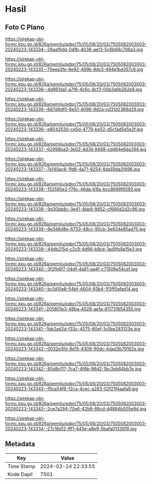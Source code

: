 # Hasil

## Foto C Plano

https://sirekap-obj-formc.kpu.go.id/826a/pemilu/pdpr/75/05/08/20/03/7505082003003-20240223-143334--26aaf6dd-04fb-4038-ae13-5c6b68c706a3.jpg

https://sirekap-obj-formc.kpu.go.id/826a/pemilu/pdpr/75/05/08/20/03/7505082003003-20240223-143335--70eea3fe-6e92-499b-8dc5-494e1bd357c6.jpg

https://sirekap-obj-formc.kpu.go.id/826a/pemilu/pdpr/75/05/08/20/03/7505082003003-20240223-143336--4d961da1-a7f6-4c6c-8cf3-00b3a6b282e9.jpg

https://sirekap-obj-formc.kpu.go.id/826a/pemilu/pdpr/75/05/08/20/03/7505082003003-20240223-143336--687d9df0-6e51-4096-9d2a-cd31d2368d29.jpg

https://sirekap-obj-formc.kpu.go.id/826a/pemilu/pdpr/75/05/08/20/03/7505082003003-20240223-143336--e8042530-ce5d-4779-be52-d5cfad5e5e2f.jpg

https://sirekap-obj-formc.kpu.go.id/826a/pemilu/pdpr/75/05/08/20/03/7505082003003-20240223-143337--62998ba3-3e02-4d7d-9488-cdd84e6da394.jpg

https://sirekap-obj-formc.kpu.go.id/826a/pemilu/pdpr/75/05/08/20/03/7505082003003-20240223-143337--7a140ac6-1fd8-4a71-9254-8da59da2f496.jpg

https://sirekap-obj-formc.kpu.go.id/826a/pemilu/pdpr/75/05/08/20/03/7505082003003-20240223-143338--152595e2-f76c-46da-b1fa-bcc8698f6593.jpg

https://sirekap-obj-formc.kpu.go.id/826a/pemilu/pdpr/75/05/08/20/03/7505082003003-20240223-143338--9d30bb8c-3e41-4bb8-9852-cf666d2d2c96.jpg

https://sirekap-obj-formc.kpu.go.id/826a/pemilu/pdpr/75/05/08/20/03/7505082003003-20240223-143339--8e348d8e-6733-48cc-95cb-3e834e85ad75.jpg

https://sirekap-obj-formc.kpu.go.id/826a/pemilu/pdpr/75/05/08/20/03/7505082003003-20240223-143339--44db215d-c2c9-4d98-b8ce-1ad9fe8a15e3.jpg

https://sirekap-obj-formc.kpu.go.id/826a/pemilu/pdpr/75/05/08/20/03/7505082003003-20240223-143340--3f2fb6f7-04df-4a81-aa4f-c71506e54cef.jpg

https://sirekap-obj-formc.kpu.go.id/826a/pemilu/pdpr/75/05/08/20/03/7505082003003-20240223-143340--bc1d10e8-54bf-4604-93b4-1f3ff0afad14.jpg

https://sirekap-obj-formc.kpu.go.id/826a/pemilu/pdpr/75/05/08/20/03/7505082003003-20240223-143341--205801e3-48ba-4028-ae1a-811731654355.jpg

https://sirekap-obj-formc.kpu.go.id/826a/pemilu/pdpr/75/05/08/20/03/7505082003003-20240223-143341--1bb2ad2d-f33c-4575-80ef-1c0be283123e.jpg

https://sirekap-obj-formc.kpu.go.id/826a/pemilu/pdpr/75/05/08/20/03/7505082003003-20240223-143342--0032e3fd-8d15-4309-90dc-4dad3b79162e.jpg

https://sirekap-obj-formc.kpu.go.id/826a/pemilu/pdpr/75/05/08/20/03/7505082003003-20240223-143342--85d8cf17-7ca7-4f6b-96d2-1bc3eb64bb7e.jpg

https://sirekap-obj-formc.kpu.go.id/826a/pemilu/pdpr/75/05/08/20/03/7505082003003-20240223-143343--f9ca54f6-12ca-4cec-a283-02f21f4aafa9.jpg

https://sirekap-obj-formc.kpu.go.id/826a/pemilu/pdpr/75/05/08/20/03/7505082003003-20240223-143343--2ce7a294-70e6-42b9-89cd-d4884b005e9d.jpg

https://sirekap-obj-formc.kpu.go.id/826a/pemilu/pdpr/75/05/08/20/03/7505082003003-20240223-143334--27c18d12-fff1-445e-a8e9-5bafa0133919.jpg


## Metadata

| Key        | Value               |
| ---------- | ------------------- |
| Time Stamp | 2024-02-24 22:33:55 |
| Kode Dapil | 7501                |



